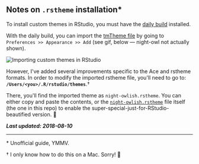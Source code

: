 ## Notes on `.rstheme` installation*

To install custom themes in RStudio, you must have the [daily build](https://dailies.rstudio.com/) installed. 

With the daily build, you can import the [tmTheme file](https://github.com/batpigandme/night-owlish/blob/master/tmTheme/night-owlish.tmTheme) by going to `Preferences >> Appearance >> Add` (see gif, below — night-owl not actually shown).

![Importing custom themes in RStudio](https://i.imgur.com/0801DLK.gif)

However, I've added several improvements specific to the Ace and rstheme formats. In order to modify the imported rstheme file, you'll need to go to: **`/Users/<you>/.R/rstudio/themes`**.† 

There, you'll find the imported theme as `night-owlish.rstheme`. You can either copy and paste the contents, or the [`night-owlish.rstheme`](https://github.com/batpigandme/night-owlish/blob/master/rstheme/night-owlish.rstheme) file itself (the one in this repo) to enable the super-special-just-for-RStudio-beautified version. 💅 

**_Last updated: 2018-08-10_**

---
\* Unofficial guide, YMMV.

† I only know how to do this on a Mac. Sorry! 😬
